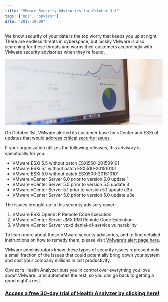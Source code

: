 ```yaml
---
title: "VMware Security Advisories for October 1st"
tags: ["Ops", "opvizor"]
date: "2015-10-08"
---
```


We know security of your data is the top worry that keeps you up at night. There are endless threats in cyberspace, but luckily VMware is also searching for these threats and warns their customers accordingly with VMware security advisories when they’re found.

![vmware security advisories](/images/blog/wpid-5b210590bbdd4259ac4d6b7c22a918bf.jpg)

On October 1st, VMware alerted its customer base for vCenter and ESXi of updates that would [address critical security issues](http://www.vmware.com/security/advisories/VMSA-2015-0007.html).

If your organization utilizes the following releases, this advisory is specifically for you:

- VMware ESXi 5.5 without patch ESXi550-201509101
- VMware ESXi 5.1 without patch ESXi510-201510101
- VMware ESXi 5.0 without patch ESXi500-201510101
- VMware vCenter Server 6.0 prior to version 6.0 update 1
- VMware vCenter Server 5.5 prior to version 5.5 update 3
- VMware vCenter Server 5.1 prior to version 5.1 update u3b
- VMware vCenter Server 5.0 prior to version 5.0 update u3e

The issues brought up in this security advisory cover:

1. VMware ESXi OpenSLP Remote Code Execution
2. VMware vCenter Server JMX RMI Remote Code Execution
3. VMware vCenter Server vpxd denial-of-service vulnerability

To learn more about these VMware security advisories, and to find detailed instructions on how to remedy them, please visit [VMware’s alert page here](http://www.vmware.com/security/advisories/VMSA-2015-0007.html).

VMware administrators know these types of security issues represent only a small fraction of the issues that could potentially bring down your system and cost your company millions in lost productivity.

Opvizor’s Health Analyzer puts you in control over everything you love about VMware…and automates the rest, so you can go back to getting a good night's rest.

### [**Access a free 30-day trial of Health Analyzer by clicking here!**](http://try.opvizor.com/health-analyzer/)
